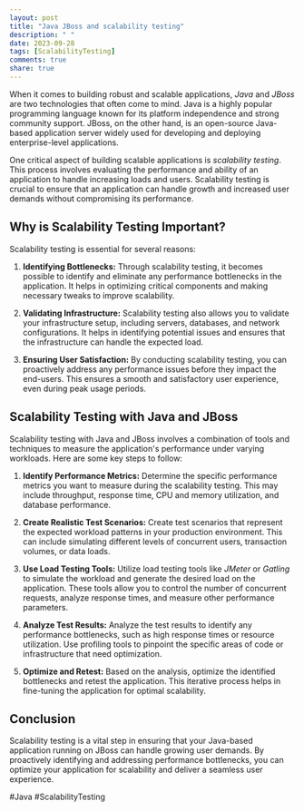 ```yaml
---
layout: post
title: "Java JBoss and scalability testing"
description: " "
date: 2023-09-28
tags: [ScalabilityTesting]
comments: true
share: true
---
```


When it comes to building robust and scalable applications, *Java* and *JBoss* are two technologies that often come to mind. Java is a highly popular programming language known for its platform independence and strong community support. JBoss, on the other hand, is an open-source Java-based application server widely used for developing and deploying enterprise-level applications.

One critical aspect of building scalable applications is *scalability testing*. This process involves evaluating the performance and ability of an application to handle increasing loads and users. Scalability testing is crucial to ensure that an application can handle growth and increased user demands without compromising its performance.

## Why is Scalability Testing Important?

Scalability testing is essential for several reasons:

1. **Identifying Bottlenecks:** Through scalability testing, it becomes possible to identify and eliminate any performance bottlenecks in the application. It helps in optimizing critical components and making necessary tweaks to improve scalability.

2. **Validating Infrastructure:** Scalability testing also allows you to validate your infrastructure setup, including servers, databases, and network configurations. It helps in identifying potential issues and ensures that the infrastructure can handle the expected load.

3. **Ensuring User Satisfaction:** By conducting scalability testing, you can proactively address any performance issues before they impact the end-users. This ensures a smooth and satisfactory user experience, even during peak usage periods.

## Scalability Testing with Java and JBoss

Scalability testing with Java and JBoss involves a combination of tools and techniques to measure the application's performance under varying workloads. Here are some key steps to follow:

1. **Identify Performance Metrics:** Determine the specific performance metrics you want to measure during the scalability testing. This may include throughput, response time, CPU and memory utilization, and database performance.

2. **Create Realistic Test Scenarios:** Create test scenarios that represent the expected workload patterns in your production environment. This can include simulating different levels of concurrent users, transaction volumes, or data loads.

3. **Use Load Testing Tools:** Utilize load testing tools like *JMeter* or *Gatling* to simulate the workload and generate the desired load on the application. These tools allow you to control the number of concurrent requests, analyze response times, and measure other performance parameters.

4. **Analyze Test Results:** Analyze the test results to identify any performance bottlenecks, such as high response times or resource utilization. Use profiling tools to pinpoint the specific areas of code or infrastructure that need optimization.

5. **Optimize and Retest:** Based on the analysis, optimize the identified bottlenecks and retest the application. This iterative process helps in fine-tuning the application for optimal scalability.

## Conclusion

Scalability testing is a vital step in ensuring that your Java-based application running on JBoss can handle growing user demands. By proactively identifying and addressing performance bottlenecks, you can optimize your application for scalability and deliver a seamless user experience.

#Java #ScalabilityTesting
